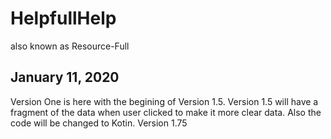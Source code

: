 # HelpfullHelp
also known as Resource-Full

<h2>January 11, 2020 </h2>
Version One is here with the begining of Version 1.5. Version 1.5 will have a fragment of the data when user clicked to make it more clear data. Also the code will be changed to Kotin. Version 1.75 
